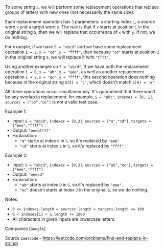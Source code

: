 To some string `S`, we will perform some replacement operations that replace groups of letters with new ones (not necessarily the same size).

Each replacement operation has `3` parameters: a starting index `i`, a source word `x` and a target word `y`.  The rule is that if `x` starts at position `i` in the original string `S`, then we will replace that occurrence of `x` with `y`.  If not, we do nothing.

For example, if we have `S = "abcd"` and we have some replacement operation `i = 2`, `x = "cd"`, `y = "ffff"`, then because `"cd"` starts at position `2` in the original string `S`, we will replace it with `"ffff"`.

Using another example on `S = "abcd"`, if we have both the replacement operation `i = 0`, `x = "ab"`, `y = "eee"`, as well as another replacement operation `i = 2`, `x = "ec"`, `y = "ffff"`, this second operation does nothing because in the original string `S[2] = 'c'`, which doesn't match `x[0] = 'e'`.

All these operations occur simultaneously. It's guaranteed that there won't be any overlap in replacement: for example, `S = "abc"`, `indexes = [0, 1]`, `sources = ["ab","bc"]` is not a valid test case.

Example 1:

- Input: `S = "abcd"`, `indexes = [0,2]`, `sources = ["a","cd"]`, `targets = ["eee","ffff"]`
- Output: `"eeebffff"`
- Explanation: 
  - `"a"` starts at index `0` in `S`, so it's replaced by `"eee"`.
  - `"cd"` starts at index `2` in `S`, so it's replaced by `"ffff"`.

Example 2:

- Input: `S = "abcd"`, `indexes = [0,2]`, `sources = ["ab","ec"]`, `targets = ["eee","ffff"]`
- Output: `"eeecd"`
- Explanation: 
  - `"ab"` starts at index `0` in `S`, so it's replaced by `"eee"`. 
  - `"ec"` doesn't starts at index `2` in the original `S`, so we do nothing.

Notes:

- `0 <= indexes.length = sources.length = targets.length <= 100`
- `0 < indexes[i] < S.length <= 1000`
- All characters in given inputs are lowercase letters.

Companies [`Google`]

Source `Leetcode` - https://leetcode.com/problems/find-and-replace-in-string/